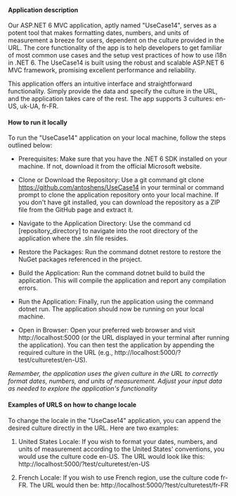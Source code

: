 #### Application description

Our ASP.NET 6 MVC application, aptly named "UseCase14", serves as a potent tool that makes formatting dates, numbers,
and units of measurement a breeze for users, dependent on the culture provided in the URL.
The core functionality of the app is to help developers to get familiar of most common use cases and the setup vest practices of how to use i18n in .NET 6.
The UseCase14 is built using the robust and scalable ASP.NET 6 MVC framework, promising excellent performance and reliability.

This application offers an intuitive interface and straightforward functionality.
Simply provide the data and specify the culture in the URL, and the application takes care of the rest.
The app supports 3 cultures: en-US, uk-UA, fr-FR.

#### How to run it locally
To run the "UseCase14" application on your local machine, follow the steps outlined below:

* Prerequisites: Make sure that you have the .NET 6 SDK installed on your machine. If not, download it from the official Microsoft website.

* Clone or Download the Repository: Use a git command git clone https://github.com/antoshens/UseCase14 in your terminal or command prompt to clone the application repository onto your local machine. If you don't have git installed, you can download the repository as a ZIP file from the GitHub page and extract it.

* Navigate to the Application Directory: Use the command cd [repository_directory] to navigate into the root directory of the application where the .sln file resides.

* Restore the Packages: Run the command dotnet restore to restore the NuGet packages referenced in the project.

* Build the Application: Run the command dotnet build to build the application. This will compile the application and report any compilation errors.

* Run the Application: Finally, run the application using the command dotnet run. The application should now be running on your local machine.

* Open in Browser: Open your preferred web browser and visit http://localhost:5000 (or the URL displayed in your terminal after running the application). You can then test the application by appending the required culture in the URL (e.g., http://localhost:5000/?test/culturetest/en-US).

*Remember, the application uses the given culture in the URL to correctly format dates, numbers, and units of measurement. Adjust your input data as needed to explore the application's functionality*

#### Examples of URLS on how to change locale
To change the locale in the "UseCase14" application, you can append the desired culture directly in the URL. Here are two examples:

1. United States Locale: If you wish to format your dates, numbers, and units of measurement according to the United States' conventions, you would use the culture code en-US.
The URL would look like this:
http://localhost:5000/?test/culturetest/en-US

2. French Locale: If you wish to use French region, use the culture code fr-FR. The URL would then be:
http://localhost:5000/?test/culturetest/fr-FR